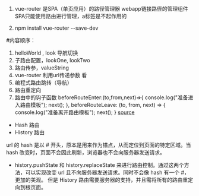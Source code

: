 1. vue-router 是SPA（单页应用）的路径管理器
  webapp链接路径的管理组件
  SPA只能使用路由进行管理，a标签是不起作用的

2. npm install vue-router --save-dev

#内容顺序：
  1. helloWorld , look 导航切换
  2. 子路由配置，lookOne, lookTwo
  3. 路由传参，<router-link :to="{name:xxx,params:{key:value}}">valueString</router-link>
  4. vue-router 利用url传递参数 <router-link to="/look/666">看</router-link>
  5. 编程式路由跳转（导航）
  6. 路由重定向
  7. 路由中的钩子函数
      beforeRouteEnter:(to,from,next)=>{
        console.log("准备进入路由模板");
        next();
      },
      beforeRouteLeave: (to, from, next) => {
        console.log("准备离开路由模板");
        next();
      }
[source](https://juejin.im/post/5b330142e51d4558b10a9cc5)

- Hash 路由
- History 路由

url 的 hash 是以 # 开头，原本是用来作为锚点，从而定位到页面的特定区域。当 hash 改变时，页面不会因此刷新，浏览器也不会向服务器发送请求。

- history.pushState 和 history.replaceState 来进行路由控制。通过这两个方法，可以实现改变 url 且不向服务器发送请求。同时不会像 hash 有一个 #，更加的美观。
但是 History 路由需要服务器的支持，并且需将所有的路由重定向到根页面。
